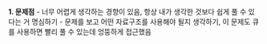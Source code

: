 **1. 문제점** - 너무 어렵게 생각하는 경향이 있음, 항상 내가 생각한 것보다 쉽게 풀 수 있다는 거 명심하기 - 문제를 보고 어떤 자료구조를 사용해야 될지 생각하기, 이 문제도 큐를 사용하면 빨리 풀 수 있는데 엉뚱하게 접근했음
